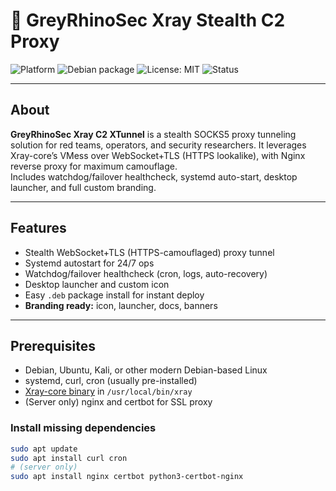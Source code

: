 # 🦏 GreyRhinoSec Xray Stealth C2 Proxy

![Platform](https://img.shields.io/badge/Platform-Kali%20%7C%20Ubuntu-informational?logo=linux)
![Debian package](https://img.shields.io/badge/Install-.deb-blue?logo=debian)
![License: MIT](https://img.shields.io/badge/License-MIT-green)
![Status](https://img.shields.io/badge/Status-Operational-brightgreen)

---

## About

**GreyRhinoSec Xray C2 XTunnel** is a stealth SOCKS5 proxy tunneling solution for red teams, operators, and security researchers.
It leverages Xray-core’s VMess over WebSocket+TLS (HTTPS lookalike), with Nginx reverse proxy for maximum camouflage.  
Includes watchdog/failover healthcheck, systemd auto-start, desktop launcher, and full custom branding.

---

## Features

- Stealth WebSocket+TLS (HTTPS-camouflaged) proxy tunnel
- Systemd autostart for 24/7 ops
- Watchdog/failover healthcheck (cron, logs, auto-recovery)
- Desktop launcher and custom icon
- Easy `.deb` package install for instant deploy
- **Branding ready:** icon, launcher, docs, banners

---

## Prerequisites

- Debian, Ubuntu, Kali, or other modern Debian-based Linux
- systemd, curl, cron (usually pre-installed)
- [Xray-core binary](https://github.com/XTLS/Xray-core/releases) in `/usr/local/bin/xray`
- (Server only) nginx and certbot for SSL proxy

### Install missing dependencies
```sh
sudo apt update
sudo apt install curl cron
# (server only)
sudo apt install nginx certbot python3-certbot-nginx
